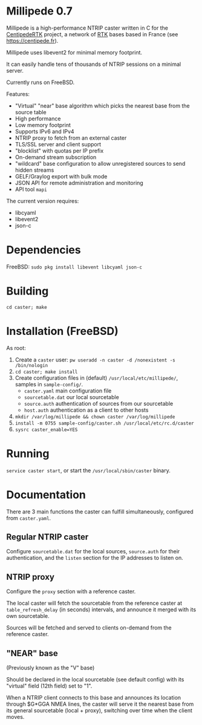 Millipede 0.7
=============


Millipede is a high-performance NTRIP caster written in C for the [CentipedeRTK](https://github.com/CentipedeRTK) project, a network of [RTK](https://en.wikipedia.org/wiki/Real-time_kinematic_positioning) bases based in France (see https://centipede.fr).


Millipede uses libevent2 for minimal memory footprint.

It can easily handle tens of thousands of NTRIP sessions on a minimal server.

Currently runs on FreeBSD.

Features:
 * "Virtual" "near" base algorithm which picks the nearest base from the source table
 * High performance
 * Low memory footprint
 * Supports IPv6 and IPv4
 * NTRIP proxy to fetch from an external caster
 * TLS/SSL server and client support
 * "blocklist" with quotas per IP prefix
 * On-demand stream subscription
 * "wildcard" base configuration to allow unregistered sources to send hidden streams
 * GELF/Graylog export with bulk mode
 * JSON API for remote administration and monitoring
 * API tool `mapi`

The current version requires:
 * libcyaml
 * libevent2
 * json-c

Dependencies
============

FreeBSD: `sudo pkg install libevent libcyaml json-c`

Building
========

`cd caster; make`

Installation (FreeBSD)
======================

As root:
1. Create a `caster` user: `pw useradd -n caster -d /nonexistent -s /bin/nologin`
2. `cd caster; make install`
3. Create configuration files in (default) `/usr/local/etc/millipede/`,
   samples in `sample-config/`.
	* `caster.yaml` main configuration file
	* `sourcetable.dat` our local sourcetable
	* `source.auth` authentication of sources from our sourcetable
	* `host.auth` authentication as a client to other hosts
4. `mkdir /var/log/millipede && chown caster /var/log/millipede`
5. `install -m 0755 sample-config/caster.sh /usr/local/etc/rc.d/caster`
6. `sysrc caster_enable=YES`


Running
=======

`service caster start`, or start the `/usr/local/sbin/caster` binary.

Documentation
=============

There are 3 main functions the caster can fulfill simultaneously, configured from `caster.yaml`.

## Regular NTRIP caster

Configure `sourcetable.dat` for the local sources, `source.auth` for their authentication, and the `listen` section for the IP addresses to listen on.

## NTRIP proxy

Configure the `proxy` section with a reference caster.

The local caster will fetch the sourcetable from the reference caster at `table_refresh_delay` (in seconds) intervals, and announce it merged with its own sourcetable.

Sources will be fetched and served to clients on-demand from the reference caster.

## "NEAR" base

(Previously known as the "V" base)

Should be declared in the local sourcetable (see default config) with its "virtual" field (12th field) set to "1".

When a NTRIP client connects to this base and announces its location through $G*GGA NMEA lines, the caster will serve it the nearest base from its general sourcetable (local + proxy), switching over time when the client moves.
